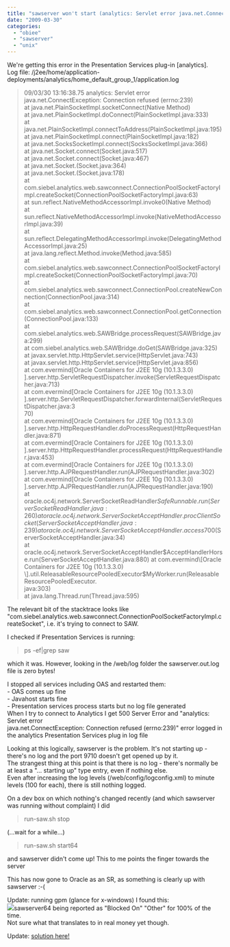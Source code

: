 ```yaml
---
title: "sawserver won't start (analytics: Servlet error java.net.ConnectException: Connection refused (errno:239))"
date: "2009-03-30"
categories: 
  - "obiee"
  - "sawserver"
  - "unix"
---
```


We're getting this error in the Presentation Services plug-in \[analytics\].  
Log file: /j2ee/home/application-deployments/analytics/home\_default\_group\_1/application.log  
  

> 09/03/30 13:16:38.75 analytics: Servlet error  
> java.net.ConnectException: Connection refused (errno:239)  
> at java.net.PlainSocketImpl.socketConnect(Native Method)  
> at java.net.PlainSocketImpl.doConnect(PlainSocketImpl.java:333)  
> at java.net.PlainSocketImpl.connectToAddress(PlainSocketImpl.java:195)  
> at java.net.PlainSocketImpl.connect(PlainSocketImpl.java:182)  
> at java.net.SocksSocketImpl.connect(SocksSocketImpl.java:366)  
> at java.net.Socket.connect(Socket.java:517)  
> at java.net.Socket.connect(Socket.java:467)  
> at java.net.Socket.(Socket.java:364)  
> at java.net.Socket.(Socket.java:178)  
> at com.siebel.analytics.web.sawconnect.ConnectionPoolSocketFactoryImpl.createSocket(ConnectionPoolSocketFactoryImpl.java:63)  
> at sun.reflect.NativeMethodAccessorImpl.invoke0(Native Method)  
> at sun.reflect.NativeMethodAccessorImpl.invoke(NativeMethodAccessorImpl.java:39)  
> at sun.reflect.DelegatingMethodAccessorImpl.invoke(DelegatingMethodAccessorImpl.java:25)  
> at java.lang.reflect.Method.invoke(Method.java:585)  
> at com.siebel.analytics.web.sawconnect.ConnectionPoolSocketFactoryImpl.createSocket(ConnectionPoolSocketFactoryImpl.java:70)  
> at com.siebel.analytics.web.sawconnect.ConnectionPool.createNewConnection(ConnectionPool.java:314)  
> at com.siebel.analytics.web.sawconnect.ConnectionPool.getConnection(ConnectionPool.java:133)  
> at com.siebel.analytics.web.SAWBridge.processRequest(SAWBridge.java:299)  
> at com.siebel.analytics.web.SAWBridge.doGet(SAWBridge.java:325)  
> at javax.servlet.http.HttpServlet.service(HttpServlet.java:743)  
> at javax.servlet.http.HttpServlet.service(HttpServlet.java:856)  
> at com.evermind\[Oracle Containers for J2EE 10g (10.1.3.3.0) \].server.http.ServletRequestDispatcher.invoke(ServletRequestDispatcher.java:713)  
> at com.evermind\[Oracle Containers for J2EE 10g (10.1.3.3.0) \].server.http.ServletRequestDispatcher.forwardInternal(ServletRequestDispatcher.java:3  
> 70)  
> at com.evermind\[Oracle Containers for J2EE 10g (10.1.3.3.0) \].server.http.HttpRequestHandler.doProcessRequest(HttpRequestHandler.java:871)  
> at com.evermind\[Oracle Containers for J2EE 10g (10.1.3.3.0) \].server.http.HttpRequestHandler.processRequest(HttpRequestHandler.java:453)  
> at com.evermind\[Oracle Containers for J2EE 10g (10.1.3.3.0) \].server.http.AJPRequestHandler.run(AJPRequestHandler.java:302)  
> at com.evermind\[Oracle Containers for J2EE 10g (10.1.3.3.0) \].server.http.AJPRequestHandler.run(AJPRequestHandler.java:190)  
> at oracle.oc4j.network.ServerSocketReadHandler$SafeRunnable.run(ServerSocketReadHandler.java:260)  
> at oracle.oc4j.network.ServerSocketAcceptHandler.procClientSocket(ServerSocketAcceptHandler.java:239)  
> at oracle.oc4j.network.ServerSocketAcceptHandler.access$700(ServerSocketAcceptHandler.java:34)  
> at oracle.oc4j.network.ServerSocketAcceptHandler$AcceptHandlerHorse.run(ServerSocketAcceptHandler.java:880)  
> at com.evermind\[Oracle Containers for J2EE 10g (10.1.3.3.0) \].util.ReleasableResourcePooledExecutor$MyWorker.run(ReleasableResourcePooledExecutor.  
> java:303)  
> at java.lang.Thread.run(Thread.java:595)

  
The relevant bit of the stacktrace looks like "com.siebel.analytics.web.sawconnect.ConnectionPoolSocketFactoryImpl.createSocket", i.e. it's trying to connect to SAW.  
  
I checked if Presentation Services is running:  

> ps -ef|grep saw  

which it was. However, looking in the /web/log folder the sawserver.out.log file is zero bytes!  
  
I stopped all services including OAS and restarted them:  
\- OAS comes up fine  
\- Javahost starts fine  
\- Presentation services process starts but no log file generated  
When I try to connect to Analytics I get 500 Server Error and "analytics: Servlet error  
java.net.ConnectException: Connection refused (errno:239)" error logged in the analytics Presentation Services plug in log file  
  
Looking at this logically, sawserver is the problem. It's not starting up - there's no log and the port 9710 doesn't get opened up by it.  
The strangest thing at this point is that there is no log - there's normally be at least a "... starting up" type entry, even if nothing else.  
Even after increasing the log levels (/web/config/logconfig.xml) to minute levels (100 for each), there is still nothing logged.  
  
On a dev box on which nothing's changed recently (and which sawserver was running without complaint) I did  

> run-saw.sh stop  

(...wait for a while...)  

> run-saw.sh start64  

and sawserver didn't come up! This to me points the finger towards the server  
  
This has now gone to Oracle as an SR, as something is clearly up with sawserver :-(  
  
Update: running gpm (glance for x-windows) I found this:  
[![](/images/rnm1978/3_ed.JPG)](http://1.bp.blogspot.com/_RCx_EVJpczQ/SdMoTN0_OZI/AAAAAAAAE4U/C_c2MkJdo98/s1600/3_ed.JPG)sawserver64 being reported as "Blocked On" "Other" for 100% of the time.  
Not sure what that translates to in real money yet though.  
  
Update: [solution here!](http://rnm1978.blogspot.com/2009/04/sawserver-wont-start-up-resolved.html)
